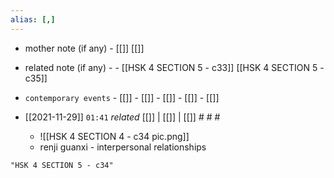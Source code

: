 ```yaml
---
alias: [,]
---
```

- mother note (if any)
		- [[]] [[]]
- related note (if any) -
		- [[HSK 4 SECTION 5 - c33]] [[HSK 4 SECTION 5 - c35]]
- `contemporary events` - [[]]  - [[]]  - [[]]  - [[]]  - [[]]

- [[2021-11-29]]  `01:41` _related_ [[]] | [[]] | [[]] # # #
	- ![[HSK 4 SECTION 4 - c34 pic.png]]
	- renji guanxi - interpersonal relationships
```query
"HSK 4 SECTION 5 - c34"
```